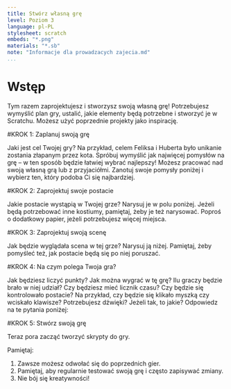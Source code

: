 ```yaml
---
title: Stwórz własną grę
level: Poziom 3
language: pl-PL
stylesheet: scratch
embeds: "*.png"
materials: "*.sb"
note: "Informacje dla prowadzacych zajecia.md"
...
```


# Wstęp
Tym razem zaprojektujesz i stworzysz swoją własną grę! Potrzebujesz wymyślić plan gry, ustalić, jakie elementy będą potrzebne i stworzyć je w Scratchu. Możesz użyć poprzednie projekty jako inspirację.

#KROK 1: Zaplanuj swoją grę

Jaki jest cel Twojej gry? Na przykład, celem Feliksa i Huberta było unikanie zostania złapanym przez kota. Spróbuj wymyślić jak najwięcej pomysłów na grę – w ten sposób będzie łatwiej wybrać najlepszy! Możesz pracować nad swoją własną grą lub z przyjaciółmi. Zanotuj swoje pomysły poniżej i wybierz ten, który podoba Ci się najbardziej.

#KROK 2: Zaprojektuj swoje postacie

Jakie postacie wystąpią w Twojej grze? Narysuj je w polu poniżej. Jeżeli będą potrzebować inne kostiumy, pamiętaj, żeby je też narysować. Poproś o dodatkowy papier, jeżeli potrzebujesz więcej miejsca.

#KROK 3: Zaprojektuj swoją scenę

Jak będzie wyglądała scena w tej grze? Narysuj ją niżej. Pamiętaj, żeby pomyśleć też, jak postacie będą się po niej poruszać. 

#KROK 4: Na czym polega Twoja gra?

Jak będziesz liczyć punkty? Jak można wygrać w tę grę? Ilu graczy będzie brało w niej udział? Czy będziesz mieć licznik czasu? Czy będzie się kontrolowało postacie? Na przykład, czy będzie się klikało myszką czy wciskało klawisze? Potrzebujesz dźwięki? Jeżeli tak, to jakie? Odpowiedz na te pytania poniżej:

#KROK 5: Stwórz swoją grę

Teraz pora zacząć tworzyć skrypty do gry.

Pamiętaj:

1. Zawsze możesz odwołać się do poprzednich gier.
2. Pamiętaj, aby regularnie testować swoją grę i często zapisywać zmiany.
3. Nie bój się kreatywności!
